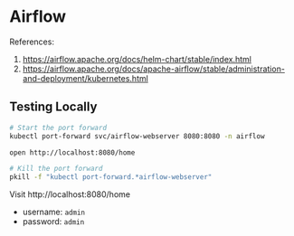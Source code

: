 # Airflow

References:

1. https://airflow.apache.org/docs/helm-chart/stable/index.html
2. https://airflow.apache.org/docs/apache-airflow/stable/administration-and-deployment/kubernetes.html

## Testing Locally

```bash
# Start the port forward
kubectl port-forward svc/airflow-webserver 8080:8080 -n airflow

open http://localhost:8080/home

# Kill the port forward
pkill -f "kubectl port-forward.*airflow-webserver"
```

Visit http://localhost:8080/home

- username: `admin`
- password: `admin`
